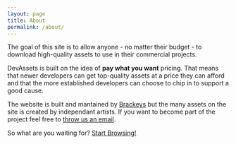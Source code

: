 ```yaml
---
layout: page
title: About
permalink: /about/
---
```


The goal of this site is to allow anyone - no matter their budget - to download high-quality assets to use in their commercial projects.

DevAssets is built on the idea of **pay what you want** pricing. That means that newer developers can get top-quality assets at a price they can afford and that the more established developers can choose to chip in to support a good cause.

The website is built and mantained by <a href="http://youtube.com/brackeys/" target="_blank">Brackeys</a> but the many assets on the site is created by independant artists. If you want to become part of the project feel free to [throw us an email](mailto:apply@brackeys.com).

So what are you waiting for? [Start Browsing!](/browse/)